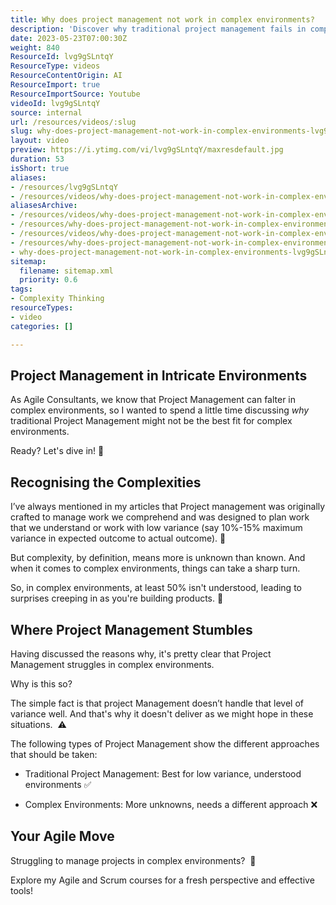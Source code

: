 ```yaml
---
title: Why does project management not work in complex environments?
description: 'Discover why traditional project management fails in complex environments. Martin Hinshelwood explains the need for agile solutions. #agile #projectmanagement'
date: 2023-05-23T07:00:30Z
weight: 840
ResourceId: lvg9gSLntqY
ResourceType: videos
ResourceContentOrigin: AI
ResourceImport: true
ResourceImportSource: Youtube
videoId: lvg9gSLntqY
source: internal
url: /resources/videos/:slug
slug: why-does-project-management-not-work-in-complex-environments-lvg9gSLntqY
layout: video
preview: https://i.ytimg.com/vi/lvg9gSLntqY/maxresdefault.jpg
duration: 53
isShort: true
aliases:
- /resources/lvg9gSLntqY
- /resources/videos/why-does-project-management-not-work-in-complex-environments-lvg9gSLntqY
aliasesArchive:
- /resources/videos/why-does-project-management-not-work-in-complex-environments
- /resources/why-does-project-management-not-work-in-complex-environments
- /resources/videos/why-does-project-management-not-work-in-complex-environments-
- /resources/why-does-project-management-not-work-in-complex-environments-
- why-does-project-management-not-work-in-complex-environments-lvg9gSLntqY
sitemap:
  filename: sitemap.xml
  priority: 0.6
tags:
- Complexity Thinking
resourceTypes:
- video
categories: []

---
```

## Project Management in Intricate Environments

As Agile Consultants, we know that Project Management can falter in complex environments, so I wanted to spend a little time discussing _why_ traditional Project Management might not be the best fit for complex environments.

Ready? Let's dive in! 🚀

## Recognising the Complexities

I’ve always mentioned in my articles that Project management was originally crafted to manage work we comprehend and was designed to plan work that we understand or work with low variance (say 10%-15% maximum variance in expected outcome to actual outcome). 🧩

But complexity, by definition, means more is unknown than known. And when it comes to complex environments, things can take a sharp turn.

So, in complex environments, at least 50% isn't understood, leading to surprises creeping in as you're building products. 👀

## Where Project Management Stumbles

Having discussed the reasons why, it's pretty clear that Project Management struggles in complex environments.

Why is this so?

The simple fact is that project Management doesn’t handle that level of variance well. And that's why it doesn't deliver as we might hope in these situations.  ⚠️

The following types of Project Management show the different approaches that should be taken:

- Traditional Project Management: Best for low variance, understood environments ✅

- Complex Environments: More unknowns, needs a different approach ❌

## Your Agile Move

Struggling to manage projects in complex environments?  🔔

Explore my Agile and Scrum courses for a fresh perspective and effective tools!
